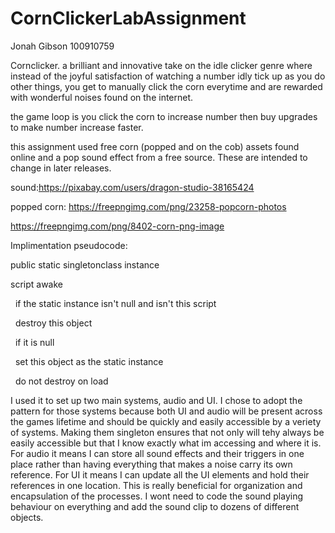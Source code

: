 # CornClickerLabAssignment



Jonah Gibson 100910759



Cornclicker. a brilliant and innovative take on the idle clicker genre where instead of the joyful satisfaction of watching a number idly tick up as you do other things, you get to manually click the corn everytime and are rewarded with wonderful noises found on the internet.



the game loop is you click the corn to increase number then buy upgrades to make number increase faster.



this assignment used free corn (popped and on the cob) assets found online and a pop sound effect from a free source. These are intended to change in later releases.



sound:https://pixabay.com/users/dragon-studio-38165424

popped corn: https://freepngimg.com/png/23258-popcorn-photos

https://freepngimg.com/png/8402-corn-png-image



Implimentation pseudocode:



public static singletonclass instance

script awake

&nbsp;	if the static instance isn't null and isn't this script

&nbsp;		destroy this object

&nbsp;	if it is null

&nbsp;		set this object as the static instance

&nbsp;		do not destroy on load





I used it to set up two main systems, audio and UI. I chose to adopt the pattern for those systems because both UI and audio will be present across the games lifetime and should be quickly and easily accessible by a veriety of systems. Making them singleton ensures that not only will tehy always be easily accessible but that I know exactly what im accessing and where it is. For audio it means I can store all sound effects and their triggers in one place rather than having everything that makes a noise carry its own reference. For UI it means I can update all the UI elements and hold their references in one location. This is really beneficial for organization and encapsulation of the processes. I wont need to code the sound playing behaviour on everything and add the sound clip to dozens of different objects. 

